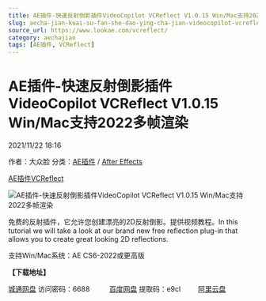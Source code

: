 ```yaml
---
title: AE插件-快速反射倒影插件VideoCopilot VCReflect V1.0.15 Win/Mac支持2022多帧渲染
slug: aecha-jian-kuai-su-fan-she-dao-ying-cha-jian-videocopilot-vcreflect-v1-0-15-win-maczhi-chi-2022duo-zheng-xuan-ran
source_url: https://www.lookae.com/vcreflect/
category: aechajian
tags: [AE插件, VCReflect]
---
```

# AE插件-快速反射倒影插件VideoCopilot VCReflect V1.0.15 Win/Mac支持2022多帧渲染

2021/11/22 18:16

作者：大众脸
分类：[AE插件](https://www.lookae.com/after-effects/aechajian/) / [After Effects](https://www.lookae.com/after-effects/)

[AE插件](https://www.lookae.com/tag/ae%e6%8f%92%e4%bb%b6/)[VCReflect](https://www.lookae.com/tag/vcreflect/)

![AE插件-快速反射倒影插件VideoCopilot VCReflect V1.0.15 Win/Mac支持2022多帧渲染](https://www.lookae.com/wp-content/uploads/2021/11/VCReflect.jpg "AE插件-快速反射倒影插件VideoCopilot VCReflect V1.0.15 Win/Mac支持2022多帧渲染-LookAE.com")

免费的反射插件，它允许您创建漂亮的2D反射倒影。提供视频教程。In this tutorial we will take a look at our brand new free reflection plug-in that allows you to create great looking 2D reflections.

支持Win/Mac系统：AE CS6-2022或更高版

**【下载地址】**

[城通网盘](https://url62.ctfile.com/f/680462-521559384-13214b) 访问密码：6688          [百度网盘](https://pan.baidu.com/s/14HiBhyXIIH9u0s9OsSSQJQ) 提取码：e9cl         [阿里云盘](https://www.aliyundrive.com/s/bRTKUNm9PAR)
